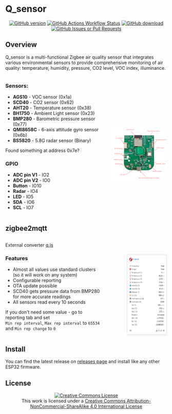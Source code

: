 # Q_sensor

<div align="center"> 
<a href="https://github.com/xyzroe/Q_sensor/releases"><img src="https://img.shields.io/github/release/xyzroe/Q_sensor.svg" alt="GitHub version"></img></a>
<a href="https://github.com/xyzroe/Q_sensor/actions/workflows/build.yml"><img src="https://img.shields.io/github/actions/workflow/status/xyzroe/Q_sensor/build.yml" alt="GitHub Actions Workflow Status"></img></a>
<a href="https://github.com/xyzroe/Q_sensor/releases/latest"><img src="https://img.shields.io/github/downloads/xyzroe/Q_sensor/total.svg" alt="GitHub download"></img></a>
<a href="https://github.com/xyzroe/Q_sensor/issues"><img src="https://img.shields.io/github/issues/xyzroe/Q_sensor" alt="GitHub Issues or Pull Requests"></img></a>
</div>

## Overview

Q_sensor is a multi-functional Zigbee air quality sensor that integrates various environmental sensors to provide comprehensive monitoring of air quality: temperature, humidity, pressure, CO2 level, VOC index, illuminance.

<div style="display: flex; align-items: center;">

<div style="flex: 0 0 60%;">

### Sensors:
- **AGS10** - VOC sensor (0x1a)
- **SCD40** - CO2 sensor (0x62) 
- **AHT20** - Temperature sensor (0x38) 
- **BH1750** - Ambient Light sensor (0x23) 
- **BMP280** - Barometric pressure sensor (0x77) 
- **QMI8658C** - 6-axis attitude gyro sensor (0x6b) 
- **BS5820** - 5.8G radar sensor (Binary)

Found something at address 0x7e?

### GPIO
- **ADC pin V1** - IO2
- **ADC pin V2** - IO0
- **Button** - IO10
- **Radar** - IO4
- **LED** - IO5
- **SDA** - IO6
- **SCL** - IO7

</div>
<img src="./images/1.png" width="35%" alt="Overview" style="margin-left: auto; margin-top: 50px">
</div>

## zigbee2mqtt

<div style="display: flex;">
<div style="flex: 0 0 60%;">

External converter <a href=./external_converter/q.js>q.js</a>

### Features
- Almost all values use standard clusters (so it will work on any system)
- Configurable reporting
- OTA update possible
- SCD40 gets pressure data from BMP280 for more accurate readings
- All sensors read every 10 seconds
  
  
If you don't need some value - go to reporting tab and set  
`Min rep interval`, `Max rep interval` to `65534` and `Min rep change` to `0`

</div>
<img src="./images/z2m.png" width="25%" alt="Z2M" style="margin-left: auto; margin-top: 50px">
</div>

## Install

You can find the latest release on <a href="./releases">releases page</a> and install like any other ESP32 firmware.

## License

<div align="center">
<a rel="license" href="http://creativecommons.org/licenses/by-nc-sa/4.0/"><img alt="Creative Commons License" style="border-width:0" src="https://i.creativecommons.org/l/by-nc-sa/4.0/88x31.png" /></a><br />
This work is licensed under a <a rel="license" href="http://creativecommons.org/licenses/by-nc-sa/4.0/">Creative Commons Attribution-NonCommercial-ShareAlike 4.0 International License</a>
</div>